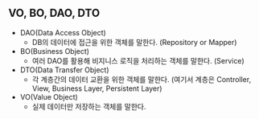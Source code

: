 ## VO, BO, DAO, DTO

- DAO(Data Access Object)
	- DB의 데이터에 접근을 위한 객체를 말한다. (Repository or Mapper)
- BO(Business Object)
	- 여러 DAO를 활용해 비지니스 로직을 처리하는 객체를 말한다. (Service)
- DTO(Data Transfer Object)
	- 각 계층간의 데이터 교환을 위한 객체를 말한다. (여기서 계층은 Controller, View, Business Layer, Persistent Layer)
- VO(Value Object)
	- 실제 데이터만 저장하는 객체를 말한다.
